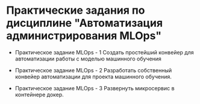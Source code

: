 # Практические задания по дисциплине "Автоматизация администрирования MLOps"

- Практическое задание MLOps - 1
Создать простейший конвейер для автоматизации работы с моделью машинного обучения

- Практическое задание MLOps - 2
Разработать собственный конвейер автоматизации для проекта машинного обучения.

- Практическое задание MLOps - 3
Развернуть микросервис в контейнере докер.
